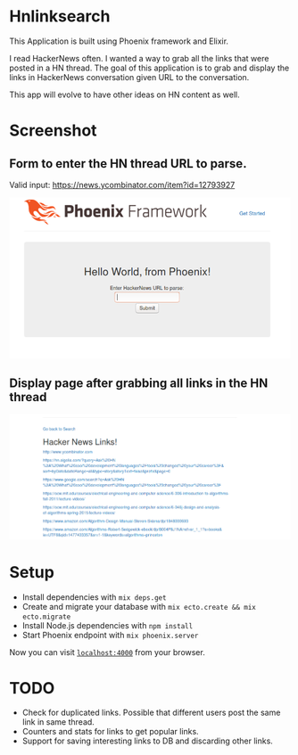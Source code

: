 # Hnlinksearch

This Application is built using Phoenix framework and Elixir.

I read HackerNews often. I wanted a way to grab all the links that were posted in a HN thread. The goal of this application is to grab and display the links in HackerNews conversation given URL to the conversation.

This app will evolve to have other ideas on HN content as well.

# Screenshot
  
## Form to enter the HN thread URL to parse.

Valid input: https://news.ycombinator.com/item?id=12793927

  ![Alt text](hnlinksearchinput.png?raw=true "HN link grabber input page!")  

## Display page after grabbing all links in the HN thread

  ![Alt text](hnlinksearch.png?raw=true "HN link grabber!")  
  
# Setup

  * Install dependencies with `mix deps.get`
  * Create and migrate your database with `mix ecto.create && mix ecto.migrate`
  * Install Node.js dependencies with `npm install`
  * Start Phoenix endpoint with `mix phoenix.server`

Now you can visit [`localhost:4000`](http://localhost:4000) from your browser.

# TODO

  * Check for duplicated links. Possible that different users post the same link in same thread.
  * Counters and stats for links to get popular links.
  * Support for saving interesting links to DB and discarding other links. 
